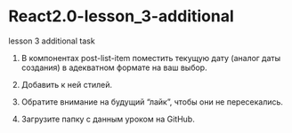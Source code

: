 # React2.0-lesson_3-additional
lesson 3 additional task

1) В компонентах post-list-item поместить текущую дату (аналог даты создания) в адекватном формате на ваш выбор. 

2) Добавить к ней стилей. 

3) Обратите внимание на будущий “лайк”, чтобы они не пересекались.

4) Загрузите папку с данным уроком на GitHub.